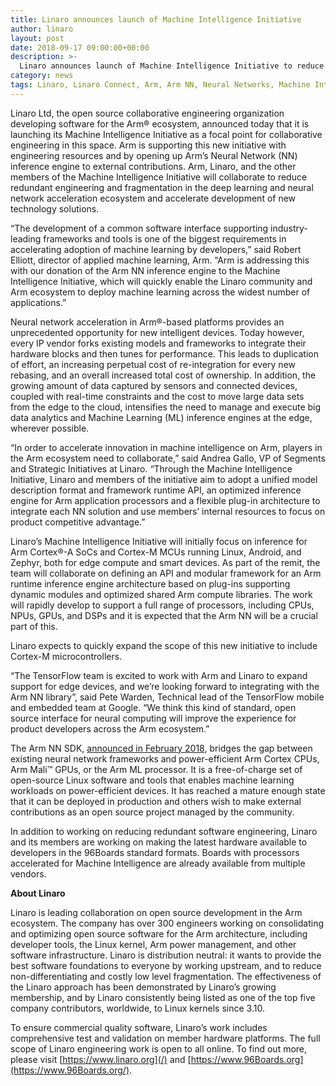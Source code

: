 ```yaml
---
title: Linaro announces launch of Machine Intelligence Initiative
author: linaro
layout: post
date: 2018-09-17 09:00:00+00:00
description: >-
  Linaro announces launch of Machine Intelligence Initiative to reduce redundant engineering and fragmentation in the deep learning and neural network acceleration ecosystem and accelerate development of new technology solutions.
category: news
tags: Linaro, Linaro Connect, Arm, Arm NN, Neural Networks, Machine Intelligence, Google, TensorFlow
---
```


Linaro Ltd, the open source collaborative engineering organization developing software for the Arm® ecosystem, announced today that it is launching its Machine Intelligence Initiative as a focal point for collaborative engineering in this space. Arm is supporting this new initiative with engineering resources and by opening up Arm’s Neural Network (NN) inference engine to external contributions. Arm, Linaro, and the other members of the Machine Intelligence Initiative will collaborate to reduce redundant engineering and fragmentation in the deep learning and neural network acceleration ecosystem and accelerate development of new technology solutions.

“The development of a common software interface supporting industry-leading frameworks and tools is one of the biggest requirements in accelerating adoption of machine learning by developers,” said Robert Elliott, director of applied machine learning, Arm. “Arm is addressing this with our donation of the Arm NN inference engine to the Machine Intelligence Initiative, which will quickly enable the Linaro community and Arm ecosystem to deploy machine learning across the widest number of applications.”

Neural network acceleration in Arm®-based platforms provides an unprecedented opportunity for new intelligent devices. Today however, every IP vendor forks existing models and frameworks to integrate their hardware blocks and then tunes for performance. This leads to duplication of effort, an increasing perpetual cost of re-integration for every new rebasing, and an overall increased total cost of ownership. In addition, the growing amount of data captured by sensors and connected devices, coupled with real-time constraints and the cost to move large data sets from the edge to the cloud, intensifies the need to manage and execute big data analytics and Machine Learning (ML) inference engines at the edge, wherever possible.

“In order to accelerate innovation in machine intelligence on Arm, players in the Arm ecosystem need to collaborate,” said Andrea Gallo, VP of Segments and Strategic Initiatives at Linaro. “Through the Machine Intelligence Initiative, Linaro and members of the initiative aim to adopt a unified model description format and framework runtime API, an optimized inference engine for Arm application processors and a flexible plug-in architecture to integrate each NN solution and use members’ internal resources to focus on product competitive advantage.”

Linaro’s Machine Intelligence Initiative will initially focus on inference for Arm Cortex®-A SoCs and Cortex-M MCUs running Linux, Android, and Zephyr, both for edge compute and smart devices. As part of the remit, the team will collaborate on defining an API and modular framework for an Arm runtime inference engine architecture based on plug-ins supporting dynamic modules and optimized shared Arm compute libraries. The work will rapidly develop to support a full range of processors, including CPUs, NPUs, GPUs, and DSPs and it is expected that the Arm NN will be a crucial part of this.

Linaro expects to quickly expand the scope of this new initiative to include Cortex-M microcontrollers.

“The TensorFlow team is excited to work with Arm and Linaro to expand support for edge devices, and we’re looking forward to integrating with the Arm NN library”, said Pete Warden, Technical lead of the TensorFlow mobile and embedded team at Google. “We think this kind of standard, open source interface for neural computing will improve the experience for product developers across the Arm ecosystem.”

The Arm NN SDK, [announced in February 2018](https://www.arm.com/company/news/2018/02/arm-project-trillium-offers-the-industrys-most-scalable-versatile-ml-compute-platform), bridges the gap between existing neural network frameworks and power-efficient Arm Cortex CPUs, Arm Mali™ GPUs, or the Arm ML processor. It is a free-of-charge set of open-source Linux software and tools that enables machine learning workloads on power-efficient devices. It has reached a mature enough state that it can be deployed in production and others wish to make external contributions as an open source project managed by the community.

In addition to working on reducing redundant software engineering, Linaro and its members are working on making the latest hardware available to developers in the 96Boards standard formats. Boards with processors accelerated for Machine Intelligence are already available from multiple vendors.

**About Linaro**

Linaro is leading collaboration on open source development in the Arm ecosystem. The company has over 300 engineers working on consolidating and optimizing open source software for the Arm architecture, including developer tools, the Linux kernel, Arm power management, and other software infrastructure. Linaro is distribution neutral: it wants to provide the best software foundations to everyone by working upstream, and to reduce non-differentiating and costly low level fragmentation. The effectiveness of the Linaro approach has been demonstrated by Linaro’s growing membership, and by Linaro consistently being listed as one of the top five company contributors, worldwide, to Linux kernels since 3.10.

To ensure commercial quality software, Linaro’s work includes comprehensive test and validation on member hardware platforms. The full scope of Linaro engineering work is open to all online. To find out more, please visit [https://www.linaro.org](/) and [https://www.96Boards.org](https://www.96Boards.org/).
